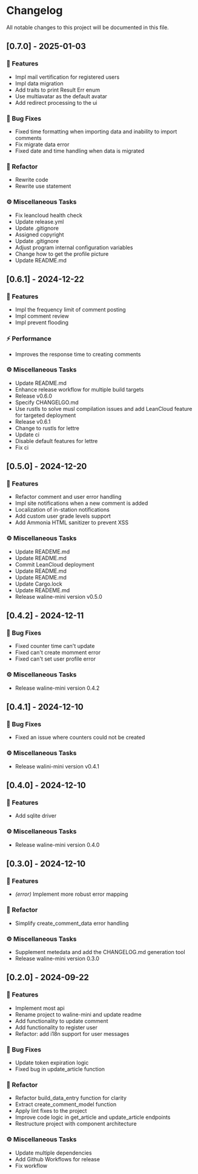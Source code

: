# Changelog

All notable changes to this project will be documented in this file.

## [0.7.0] - 2025-01-03

### 🚀 Features

- Impl mail vertification for registered users
- Impl data migration
- Add traits to print Result Err enum
- Use multiavatar as the default avatar
- Add redirect processing to the ui

### 🐛 Bug Fixes

- Fixed time formatting when importing data and inability to import comments
- Fix migrate data error
- Fixed date and time handling when data is migrated

### 🚜 Refactor

- Rewrite code
- Rewrite use statement

### ⚙️ Miscellaneous Tasks

- Fix leancloud health check
- Update release.yml
- Update .gitignore
- Assigned copyright
- Update .gitignore
- Adjust program internal configuration variables
- Change how to get the profile picture
- Update README.md

## [0.6.1] - 2024-12-22

### 🚀 Features

- Impl the frequency limit of comment posting
- Impl comment review
- Impl prevent flooding

### ⚡ Performance

- Improves the response time to creating comments

### ⚙️ Miscellaneous Tasks

- Update README.md
- Enhance release workflow for multiple build targets
- Release v0.6.0
- Specify CHANGELGO.md
- Use rustls to solve musl compilation issues and add LeanCloud feature for targeted deployment
- Release v0.6.1
- Change to rustls for lettre
- Update ci
- Disable default features for lettre
- Fix ci

## [0.5.0] - 2024-12-20

### 🚀 Features

- Refactor comment and user error handling
- Impl site notifications when a new comment is added
- Localization of in-station notifications
- Add custom user grade levels support
- Add Ammonia HTML sanitizer to prevent XSS

### ⚙️ Miscellaneous Tasks

- Update READEME.md
- Update README.md
- Commit LeanCloud deployment
- Update README.md
- Update README.md
- Update Cargo.lock
- Update READEME.md
- Release waline-mini version v0.5.0

## [0.4.2] - 2024-12-11

### 🐛 Bug Fixes

- Fixed counter time can't update
- Fixed can't create momment error
- Fixed can't set user profile error

### ⚙️ Miscellaneous Tasks

- Release waline-mini version 0.4.2

## [0.4.1] - 2024-12-10

### 🐛 Bug Fixes

- Fixed an issue where counters could not be created

### ⚙️ Miscellaneous Tasks

- Release walini-mini version v0.4.1

## [0.4.0] - 2024-12-10

### 🚀 Features

- Add sqlite driver

### ⚙️ Miscellaneous Tasks

- Release waline-mini version 0.4.0

## [0.3.0] - 2024-12-10

### 🚀 Features

- *(error)* Implement more robust error mapping

### 🚜 Refactor

- Simplify create_comment_data error handling

### ⚙️ Miscellaneous Tasks

- Supplement metedata and add the CHANGELOG.md generation tool
- Release waline-mini version 0.3.0

## [0.2.0] - 2024-09-22

### 🚀 Features

- Implement most api
- Rename project to waline-mini and update readme
- Add functionality to update comment
- Add functionality to register user
- Refactor: add i18n support for user messages

### 🐛 Bug Fixes

- Update token expiration logic
- Fixed bug in update_article function

### 🚜 Refactor

- Refactor build_data_entry function for clarity
- Extract create_comment_model function
- Apply lint fixes to the project
- Improve code logic in get_article and update_article endpoints
- Restructure project with component architecture

### ⚙️ Miscellaneous Tasks

- Update multiple dependencies
- Add Github Workflows for release
- Fix workflow

<!-- generated by git-cliff -->
